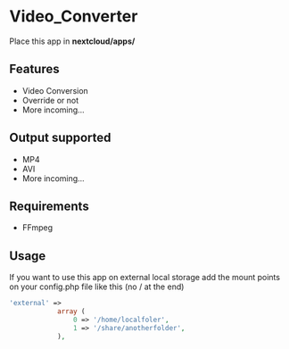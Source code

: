 # Video_Converter
Place this app in **nextcloud/apps/**

## Features

* Video Conversion
* Override or not
* More incoming...

## Output supported

* MP4
* AVI
* More incoming...

## Requirements

* FFmpeg

## Usage

If you want to use this app on external local storage add the mount points on your config.php file like this (no / at the end)
```php
'external' => 
            array (
                0 => '/home/localfoler',
                1 => '/share/anotherfolder',
            ),
```
